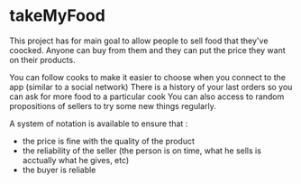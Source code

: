 # takeMyFood

This project has for main goal to allow people to sell food that they've coocked.
Anyone can buy from them and they can put the price they want on their products.

You can follow cooks to make it easier to choose when you connect to the app (similar to a social network)
There is a history of your last orders so you can ask for more food to a particular cook
You can also access to random propositions of sellers to try some new things regularly.

A system of notation is available to ensure that :
  - the price is fine with the quality of the product
  - the reliability of the seller (the person is on time, what he sells is acctually what he gives, etc)
  - the buyer is reliable

